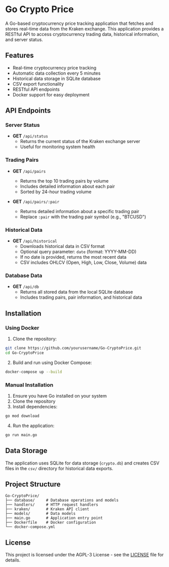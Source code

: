 # Go Crypto Price

A Go-based cryptocurrency price tracking application that fetches and stores real-time data from the Kraken exchange. This application provides a RESTful API to access cryptocurrency trading data, historical information, and server status.

## Features

- Real-time cryptocurrency price tracking
- Automatic data collection every 5 minutes
- Historical data storage in SQLite database
- CSV export functionality
- RESTful API endpoints
- Docker support for easy deployment

## API Endpoints

### Server Status
- **GET** `/api/status`
  - Returns the current status of the Kraken exchange server
  - Useful for monitoring system health

### Trading Pairs
- **GET** `/api/pairs`
  - Returns the top 10 trading pairs by volume
  - Includes detailed information about each pair
  - Sorted by 24-hour trading volume

- **GET** `/api/pairs/:pair`
  - Returns detailed information about a specific trading pair
  - Replace `:pair` with the trading pair symbol (e.g., "BTCUSD")

### Historical Data
- **GET** `/api/historical`
  - Downloads historical data in CSV format
  - Optional query parameter: `date` (format: YYYY-MM-DD)
  - If no date is provided, returns the most recent data
  - CSV includes OHLCV (Open, High, Low, Close, Volume) data

### Database Data
- **GET** `/api/db`
  - Returns all stored data from the local SQLite database
  - Includes trading pairs, pair information, and historical data

## Installation

### Using Docker

1. Clone the repository:
```bash
git clone https://github.com/yourusername/Go-CryptoPrice.git
cd Go-CryptoPrice
```

2. Build and run using Docker Compose:
```bash
docker-compose up --build
```

### Manual Installation

1. Ensure you have Go installed on your system
2. Clone the repository
3. Install dependencies:
```bash
go mod download
```
4. Run the application:
```bash
go run main.go
```

## Data Storage

The application uses SQLite for data storage (`crypto.db`) and creates CSV files in the `csv/` directory for historical data exports.

## Project Structure

```
Go-CryptoPrice/
├── database/     # Database operations and models
├── handlers/     # HTTP request handlers
├── kraken/       # Kraken API client
├── models/       # Data models
├── main.go       # Application entry point
├── Dockerfile    # Docker configuration
└── docker-compose.yml
```

## License

This project is licensed under the AGPL-3 License - see the [LICENSE](LICENSE) file for details.
